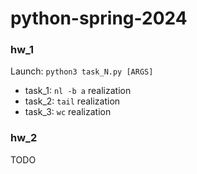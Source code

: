 # python-spring-2024

### hw_1

Launch: `python3 task_N.py [ARGS]`

- task_1: `nl -b a` realization
- task_2: `tail` realization
- task_3: `wc` realization

### hw_2

TODO
